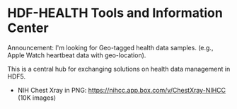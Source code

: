 # HDF-HEALTH Tools and Information Center

Announcement: I'm looking for Geo-tagged health data samples. (e.g., Apple Watch heartbeat data with geo-location).

This is a central hub for exchanging solutions on health data management in HDF5.

* NIH Chest Xray in PNG: https://nihcc.app.box.com/v/ChestXray-NIHCC (10K images)
